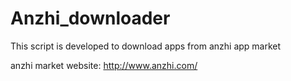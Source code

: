 # Anzhi_downloader
This script is developed to download apps from anzhi app market


anzhi market website:
http://www.anzhi.com/
